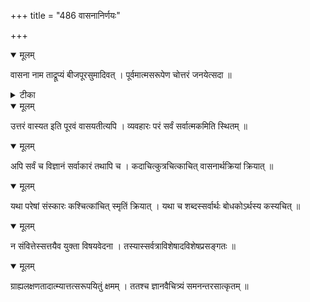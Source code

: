 +++
title = "486 वासनानिर्णयः"

+++


<details open><summary>मूलम्</summary>

वासना नाम ताद्रूप्यं बीजपूरसुमादिवत् । पूर्वमात्मसरूपेण चोत्तरं जनयेत्सदा ॥
</details>



<details><summary>टीका</summary>

न्या. र.[264]
</details>



<details open><summary>मूलम्</summary>

उत्तरं वास्यत इति पूरवं वासयतीत्यपि । व्यवहारः परं सर्वं सर्वात्मकमिति स्थितम् ॥
</details>



<details open><summary>मूलम्</summary>

अपि सर्वं च विज्ञानं सर्वाकारं तथापि च । कदाचित्कुत्रचित्काचित् वासनार्थक्रियां क्रियात् ॥
</details>



<details open><summary>मूलम्</summary>

यथा परेषां संस्कारः कश्चित्कांचित् स्मृतिं क्रियात् । यथा च शब्दस्सर्वार्थः बोधकोऽर्थस्य कस्यचित् ॥
</details>



<details open><summary>मूलम्</summary>

न संवित्तेस्सत्तयैव युक्ता विषयवेदना । तस्यास्सर्वत्राविशेषादविशेषप्रसङ्गतः ॥
</details>



<details open><summary>मूलम्</summary>

ग्राह्यलक्षणतादात्म्यात्तत्सरूपयितुं क्षमम् । ततश्च ज्ञानवैचित्र्यं समनन्तरसात्कृतम् ॥
</details>

